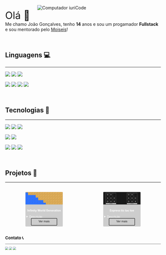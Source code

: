 <img src="https://raw.githubusercontent.com/MicaelliMedeiros/micaellimedeiros/master/image/computer-illustration.png" min-width="400px" max-width="400px" width="400px" align="right" alt="Computador iuriCode">

<p align="left">
  <span style="font-size: 2rem">Olá 👋</span>
  <br>
  Me chamo João Gonçalves, tenho <strong>14</strong> anos e sou um progamador <strong>Fullstack</strong><br>e sou mentorado pelo <a href="https://github.com/moisesAlc">Moiseis</a>!
</p>
<br>

## Linguagens 💻

---

<p> 
  <img src="https://img.shields.io/badge/JavaScript-F7DF1E?style=for-the-badge&logo=javascript&logoColor=black"/>
  <img src="https://img.shields.io/badge/TypeScript-007ACC?style=for-the-badge&logo=typescript&logoColor=white"/>
  <img src="https://img.shields.io/badge/Node.js-43853D?style=for-the-badge&logo=node.js&logoColor=white">
</p>
<p>
<img src="https://img.shields.io/badge/HTML5-E34F26?style=for-the-badge&logo=html5&logoColor=white"/>
<img src="https://img.shields.io/badge/CSS3-1572B6?style=for-the-badge&logo=css3&logoColor=white"/>
<img src="https://img.shields.io/badge/Sass-CC6699?style=for-the-badge&logo=sass&logoColor=white"/>
<img src="https://img.shields.io/badge/C%23-239120?style=for-the-badge&logo=c-sharp&logoColor=white"/>
</p>

<br>

## Tecnologias 🎇

---

<p>
<img src="https://img.shields.io/badge/Express.js-404D59?style=for-the-badge">
<img src="https://img.shields.io/badge/React-20232A?style=for-the-badge&logo=react&logoColor=61DAFB">
<img src="https://img.shields.io/badge/React_Native-20232A?style=for-the-badge&logo=react&logoColor=61DAFB">
</p>
<p>
<img src="https://img.shields.io/badge/styled--components-DB7093?style=for-the-badge&logo=styled-components&logoColor=white">
<img src="https://img.shields.io/badge/Bootstrap-563D7C?style=for-the-badge&logo=bootstrap&logoColor=white">
</p>
<p>
<img src="https://img.shields.io/badge/Redux-593D88?style=for-the-badge&logo=redux&logoColor=white">
<img src="https://img.shields.io/badge/React_Router-CA4245?style=for-the-badge&logo=react-router&logoColor=white">
<img src="https://img.shields.io/badge/MongoDB-4EA94B?style=for-the-badge&logo=mongodb&logoColor=white">
</p>

<br>

## Projetos 🎉

---

<br>

<svg fill="none" viewBox="0 0 800 400" width="800" height="400" xmlns="http://www.w3.org/2000/svg">
	<foreignObject width="100%" height="100%">
		<div xmlns="http://www.w3.org/1999/xhtml">
        <style>
          @keyframe move{
            0%{
              background-color: red;
              <!-- transform: translateY(-20px); -->
            }
            100%{
              background-color: blue;
            }
          }
          :root{
            --background: rgba(12, 12, 12, .2);
            --white: #fff;
            --button: #191919;
          }
          .object {
            background-color: var(--background);
            width: 12rem;
            height: auto;
            border-radius: 3px;
            color: var(--white);
            overflow: hidden;
          }
          .object img {
            width: 100%;
            height: 4rem;
            object-fit: cover;
          }
          .object .box{
            box-sizing: border-box;
            padding: 5px;
            width: 100%;
            height: 66%;
            display: flex;
            flex-direction: column;
            justify-content: space-around;
          }
          .object .box p{
            text-align: center;
          }
          .object .box .title{
            font-weight: bold;
          }
          <!-- .object .box details{ -->
            <!-- margin-bottom: 10px; -->
          <!-- } -->
          .object .box a{
            padding: 5px 10px;
            background: transparent;
            width: 60%;
            height: 1.5rem;
            text-align: center;
            text-decoration: none;
            color: var(--button);
            border-radius: 3px;
            border: 2px solid var(--button);
            cursor: pointer;
            transition: .2s color,
                        .2s background;
          }
          .object .box a:hover{
            background-color: var(--button);
            color: var(--white);
          }
          .center{
            width: 100%;
            display: flex;
            align-itens: center;
            justify-content: center;
          }
          .list{
            display: flex;
            align-itens: center;
            flex-direction: row;
            min-width: 100%;
            justify-content: space-around;
            align-items: center;
          }
        </style>
        <div class="list">
          <div class="object">
            <img src="https://github.com/SrAnonimo13/InfinityWorldGeneration/raw/main/.github/reference2.jpg">
            <div class="box">
              <p class="title">Infinity World Generation</p>
              <details>
                <summary>Descrição</summary>
                <p class="description">
                  Um projeto q eu fiz para aprender a fazer gerações de mundo procedurais!
                </p>
              </details>
              <div class="center">
                <a href="https://github.com/SrAnonimo13/InfinityWorldGeneration">Ver mais</a>
              </div>
            </div>
          </div>
          <div class="object">
            <img src="https://github.com/SrAnonimo13/Express-Tic-Tac-Toe/raw/main/.github/ref1.png">
            <div class="box">
              <p class="title">Express tic tac toe</p>
              <details>
                <summary>Descrição</summary>
                <p class="description">
                  Fiz esse projeto para aprender mais sobre backend e sockets, juntando tudo para fazer uma aplicação (jogo no caso) de atualização em tempo real
                </p>
              </details>
              <div class="center">
                <a href="https://github.com/SrAnonimo13/Express-Tic-Tac-Toe">Ver mais</a>
              </div>
            </div>
          </div>
		    </div>
	</foreignObject>
</svg>

<br>

## Contato 📞
---

<p align="left">
  <a href="mailto:joaogonalvesdemelo28+contato@gmail.com" alt="Gmail">
  <img src="https://img.shields.io/badge/-Gmail-FF0000?style=flat-square&labelColor=FF0000&logo=gmail&logoColor=white"/></a>

  <a href="#" alt="Linkedin">
  <img src="https://img.shields.io/badge/-Linkedin-0e76a8?style=flat-square&logo=Linkedin&logoColor=white&link=" /></a>

  <a href="https://api.whatsapp.com/send?phone=558586093340" alt="WhatsApp">
  <img src="https://img.shields.io/badge/-WhatsApp-25d366?style=flat-square&labelColor=25d366&logo=whatsapp&logoColor=white"/></a>
</p>
